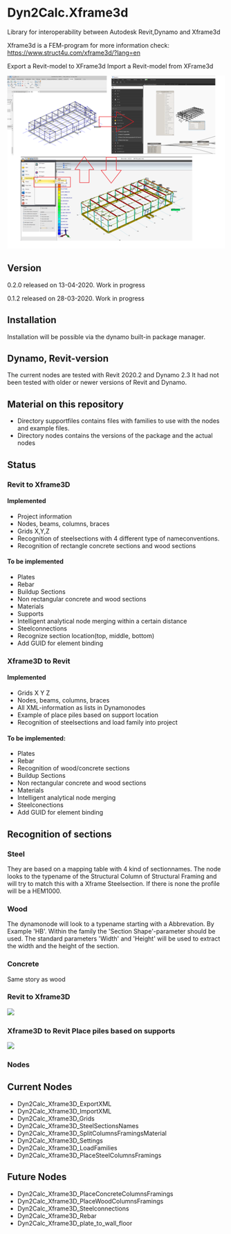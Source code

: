 # Dyn2Calc.Xframe3d
Library for interoperability between Autodesk Revit,Dynamo and Xframe3d

Xframe3d is a FEM-program for more information check: https://www.struct4u.com/xframe3d/?lang=en 

Export a Revit-model to XFrame3d
Import a Revit-model from XFrame3d

![Image](Dyn2CalcXframe3DImage.png)

## Version
0.2.0 released on 13-04-2020. Work in progress

0.1.2 released on 28-03-2020. Work in progress

## Installation
Installation will be possible via the dynamo built-in package manager.

## Dynamo, Revit-version
The current nodes are tested with Revit 2020.2 and Dynamo 2.3
It had not been tested with older or newer versions of Revit and Dynamo.

## Material on this repository
* Directory supportfiles contains files with families to use with the nodes and example files.
* Directory nodes contains the versions of the package and the actual nodes


## Status

### Revit to Xframe3D

#### Implemented
* Project information
* Nodes, beams, columns, braces
* Grids X,Y,Z
* Recognition of steelsections with 4 different type of nameconventions.
* Recognition of rectangle concrete sections and wood sections

#### To be implemented
* Plates
* Rebar
* Buildup Sections
* Non rectangular concrete and wood sections
* Materials
* Supports
* Intelligent analytical node merging within a certain distance
* Steelconnections
* Recognize section location(top, middle, bottom)
* Add GUID for element binding

### Xframe3D to Revit

#### Implemented
* Grids X Y Z
* Nodes, beams, columns, braces
* All XML-information as lists in Dynamonodes
* Example of place piles based on support location
* Recognition of steelsections and load family into project

#### To be implemented:
* Plates
* Rebar
* Recognition of wood/concrete sections
* Buildup Sections
* Non rectangular concrete and wood sections
* Materials
* Intelligent analytical node merging
* Steelconections
* Add GUID for element binding

## Recognition of sections

### Steel
They are based on a mapping table with 4 kind of sectionnames. The node looks to the typename of the Structural Column of Structural Framing and will try to match this with a Xframe Steelsection. If there is none the profile will be a HEM1000.

### Wood
The dynamonode will look to a typename starting with a Abbrevation. By Example 'HB'. Within the family the 'Section Shape'-parameter should be used. The standard parameters 'Width' and 'Height' will be used to extract the width and the height of the section.

### Concrete
Same story as wood

### Revit to Xframe3D

![](RevittoXframe3D.gif)

### Xframe3D to Revit Place piles based on supports

![](Xframe3DtoRevit.gif)


### Nodes

## **Current Nodes**
* Dyn2Calc_Xframe3D_ExportXML
* Dyn2Calc_Xframe3D_ImportXML
* Dyn2Calc_Xframe3D_Grids
* Dyn2Calc_Xframe3D_SteelSectionsNames
* Dyn2Calc_Xframe3D_SplitColumnsFramingsMaterial
* Dyn2Calc_Xframe3D_Settings
* Dyn2Calc_Xframe3D_LoadFamilies
* Dyn2Calc_Xframe3D_PlaceSteelColumnsFramings

## **Future Nodes**
* Dyn2Calc_Xframe3D_PlaceConcreteColumnsFramings
* Dyn2Calc_Xframe3D_PlaceWoodColumnsFramings
* Dyn2Calc_Xframe3D_Steelconnections
* Dyn2Calc_Xframe3D_Rebar
* Dyn2Calc_Xframe3D_plate_to_wall_floor
